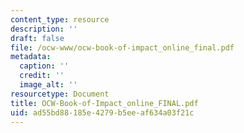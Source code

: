 ```yaml
---
content_type: resource
description: ''
draft: false
file: /ocw-www/ocw-book-of-impact_online_final.pdf
metadata:
  caption: ''
  credit: ''
  image_alt: ''
resourcetype: Document
title: OCW-Book-of-Impact_online_FINAL.pdf
uid: ad55bd88-185e-4279-b5ee-af634a03f21c
---
```

